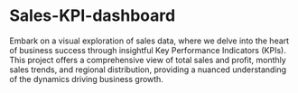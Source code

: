 # Sales-KPI-dashboard

Embark on a visual exploration of sales data, where we delve into the heart of business success through insightful Key Performance Indicators (KPIs). This project offers a comprehensive view of total sales and profit, monthly sales trends, and regional distribution, providing a nuanced understanding of the dynamics driving business growth.
